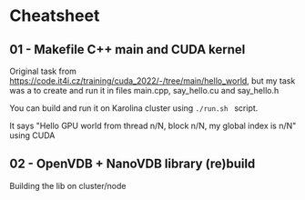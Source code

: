 # Cheatsheet

## 01 - Makefile C++ main and CUDA kernel
Original task from https://code.it4i.cz/training/cuda_2022/-/tree/main/hello_world, but my task was a to create and run it in files main.cpp, say_hello.cu and say_hello.h

You can build and run it on Karolina cluster using  ``./run.sh `` script.

It says "Hello GPU world from thread n/N, block n/N, my global index is n/N" using CUDA

## 02 - OpenVDB + NanoVDB library (re)build
Building the lib on cluster/node
